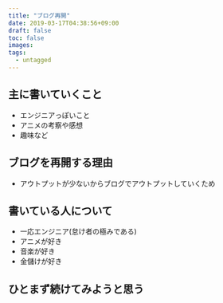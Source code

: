 ```yaml
---
title: "ブログ再開"
date: 2019-03-17T04:38:56+09:00
draft: false
toc: false
images:
tags:
  - untagged
---
```


## 主に書いていくこと

- エンジニアっぽいこと
- アニメの考察や感想
- 趣味など

## ブログを再開する理由

- アウトプットが少ないからブログでアウトプットしていくため

## 書いている人について

- 一応エンジニア(怠け者の極みである)
- アニメが好き
- 音楽が好き
- 金儲けが好き

## ひとまず続けてみようと思う
